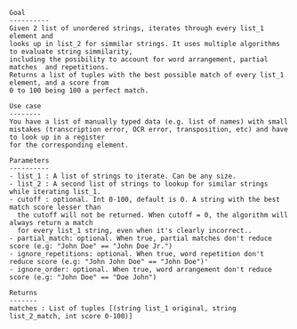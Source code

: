     Goal
    ----------
    Given 2 list of unordered strings, iterates through every list_1 element and 
    looks up in list_2 for simmilar strings. It uses multiple algorithms to evaluate string simmilarity,
    including the posibility to account for word arrangement, partial matches  and repetitions.
    Returns a list of tuples with the best possible match of every list_1 element, and a score from
    0 to 100 being 100 a perfect match.   
    
    Use case
    --------
    You have a list of manually typed data (e.g. list of names) with small mistakes (transcription error, OCR error, transposition, etc) and have to look up in a register
    for the corresponding element.
    
    Parameters
    ----------
    - list_1 : A list of strings to iterate. Can be any size.
    - list_2 : A second list of strings to lookup for similar strings while iterating list_1.
    - cutoff : optional. Int 0-100, default is 0. A string with the best match score lesser than 
      the cutoff will not be returned. When cutoff = 0, the algorithm will always return a match 
      for every list_1 string, even when it's clearly incorrect..
    - partial_match: optional. When true, partial matches don't reduce score (e.g: "John Doe" == "John Doe Jr.")
    - ignore_repetitions: optional. When true, word repetition don't reduce score (e.g: "John John Doe" == "John Doe")'
    - ignore_order: optional. When true, word arrangement don't reduce score (e.g: "John Doe" == "Doe John")
    
    Returns
    -------
    matches : List of tuples [(string list_1 original, string list_2_match, int score 0-100)]

